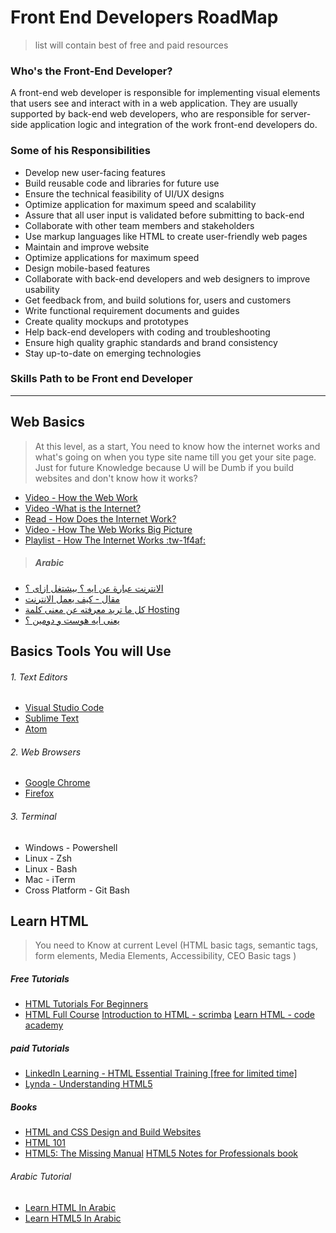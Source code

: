 # Front End Developers RoadMap 
> list will contain best of free and paid resources

### Who's the Front-End Developer?
A front-end web developer is responsible for implementing visual elements that users see and interact with in a web application. They are usually supported by back-end web developers, who are responsible for server-side application logic and integration of the work front-end developers do.

### Some of his Responsibilities
- Develop new user-facing features
- Build reusable code and libraries for future use
- Ensure the technical feasibility of UI/UX designs
- Optimize application for maximum speed and scalability
- Assure that all user input is validated before submitting to back-end
- Collaborate with other team members and stakeholders
- Use markup languages like HTML to create user-friendly web pages
- Maintain and improve website
- Optimize applications for maximum speed
- Design mobile-based features
- Collaborate with back-end developers and web designers to improve usability
- Get feedback from, and build solutions for, users and customers
- Write functional requirement documents and guides
- Create quality mockups and prototypes
- Help back-end developers with coding and troubleshooting
- Ensure high quality graphic standards and brand consistency
- Stay up-to-date on emerging technologies

### Skills Path to be Front end Developer

------------


## Web Basics
> At this level, as a start, You need to know how the internet works and what's going on when you type site name till you get your site page.
Just for future Knowledge because U will be Dumb if you build websites and don't know how it works?
- [Video - How the Web Work](https://youtu.be/7_LPdttKXPc "Video - How the Web Work")
- [Video -What is the Internet?](https://youtu.be/Dxcc6ycZ73M "What is the Internet?")
- [Read - How Does the Internet Work?](https://web.stanford.edu/class/msande91si/www-spr04/readings/week1/InternetWhitepaper.htm "Read - How Does the Internet Work?")
- [Video - How The Web Works  Big Picture](https://youtu.be/hJHvdBlSxug "For Developers - How The Web Works  Big Picture")
- [Playlist - How The Internet Works :tw-1f4af:](https://www.youtube.com/playlist?list=PLzdnOPI1iJNfMRZm5DDxco3UdsFegvuB7 "Playlist - How The Internet Works")

> ##### Arabic 
- [الانترنت عبارة عن ايه ؟ بيشتغل ازاى ؟ ](https://www.youtube.com/watch?v=pE-LiXk1uxc&list=PLBei6dkcMlV_EZTIuaBZ1sB1T5FVmYm3e&index=5 "الانترنت عبارة عن ايه ؟ بيشتغل ازاى ؟ ")
- [مقال - كيف يعمل الانترنت](https://nasainarabic.net/main/articles/view/how-does-the-internet-work "مقال - كيف يعمل الانترنت")
- [كل ما تريد معرفته عن معنى كلمة Hosting](https://www.youtube.com/watch?v=GFwcrCQukHU&list=PLDoPjvoNmBAy0LMYbcXDxts0cRnX6bcWY&index=5 "كل ما تريد معرفته عن معنى كلمة Hosting")
- [يعنى ايه هوست و دومين ؟](https://youtu.be/9oTpx225f0Y "يعنى ايه هوست و دومين ؟")

## Basics Tools You will Use
###### 1. Text Editors
- [Visual Studio Code](https://code.visualstudio.com/ "Text Editor -  Visual Studio Code")
- [Sublime Text](https://www.sublimetext.com "Text Editor - Sublime Text")
- [Atom](https://atom.io/ "Text Editor - Atom")
###### 2. Web Browsers
- [Google Chrome](https://www.google.com/chrome/ "Web Browser -  Google Chrome")
- [Firefox](https://www.mozilla.org/en-US/firefox/new/ "Firefox")
###### 3. Terminal
- Windows - Powershell
- Linux - Zsh
- Linux - Bash
- Mac - iTerm
- Cross Platform - Git Bash

## Learn HTML
> You need to Know at current Level (HTML basic tags, semantic tags, form elements, Media Elements, Accessibility, CEO Basic tags )

##### Free Tutorials
- [HTML Tutorials For Beginners](https://www.youtube.com/playlist?list=PL4cUxeGkcC9ibZ2TSBaGGNrgh4ZgYE6Cc "HTML Tutorials For Beginners")
- [HTML Full Course](https://youtu.be/pQN-pnXPaVg "HTML Full Course")
[Introduction to HTML  - scrimba](https://scrimba.com/learn/html "Introduction to HTML  - scrimba")
[Learn HTML - code academy](https://www.codecademy.com/learn/learn-html "Learn HTML - code academy")

##### paid Tutorials
- [LinkedIn Learning - HTML Essential Training [free for limited time]](https://www.linkedin.com/learning/html-essential-training-4 "LinkedIn Learning - HTML Essential Training [free for limited time]")
- [Lynda - Understanding HTML5](https://www.lynda.com/D3-js-tutorials/Understanding-HTML5/504428/549387-4.html "Lynda - Understanding HTML5")

##### Books
- [HTML and CSS Design and Build Websites](https://www.amazon.com/dp/1118008189?tag=uuid10-20 "HTML and CSS Design and Build Websites")
- [HTML 101](https://www.amazon.com/HTML-101-Essential-Beginners-Learning/dp/1976874696?tag=uuid10-20 "HTML 101")
- [HTML5: The Missing Manual](https://www.amazon.com/_/dp/1449302394?tag=oreilly20-20 "HTML5: The Missing Manual")
[HTML5 Notes for Professionals book](https://books.goalkicker.com/HTML5Book/ "HTML5 Notes for Professionals book")

###### *Arabic Tutorial*
- [Learn HTML In Arabic](https://www.youtube.com/playlist?list=PLDoPjvoNmBAwClZ1PDcjWilxp9YERUbNt "Learn HTML In Arabic")
- [Learn HTML5 In Arabic](https://www.youtube.com/playlist?list=PLDoPjvoNmBAyXCAQMLhDRZsLi_HurqTBZ "Learn HTML5 In Arabic")
